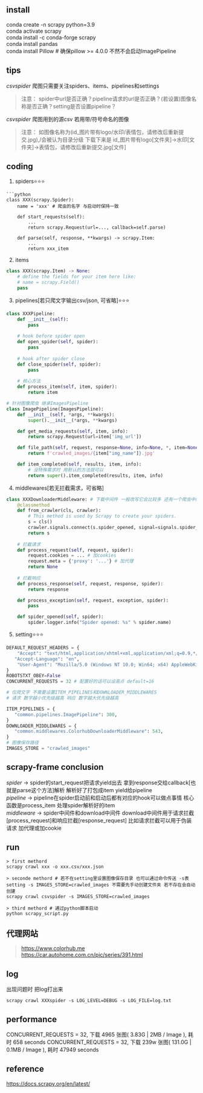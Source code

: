 ## install  
conda create -n scrapy python=3.9  
conda activate scrapy  
conda install -c conda-forge scrapy  
conda install pandas  
conda install Pillow # 确保pillow >= 4.0.0 不然不会启动ImagePipeline

## tips
_csvspider_ 爬图只需要关注spiders、items、pipelines和settings  
>注意： spider中url是否正确？pipeline请求的url是否正确？(若设置)图像名称是否正确？setting是否设置pipeline？

_csvspider_ 爬图用到的源csv 若用带/符号命名的图像
>注意： 如图像名称为(id_图片带有logo/水印/表情包，请修改后重新提交.jpg),/会被认为目录分级 下载下来是 id_图片带有logo[文件夹]->水印[文件夹]->表情包，请修改后重新提交.jpg[文件]

## coding
1. spiders⭐⭐⭐
```
```python
class XXX(scrapy.Spider):
    name = 'xxx' # 爬虫的名字 与启动时保持一致

    def start_requests(self):
        ...
        return scrapy.Request(url=..., callback=self.parse)
    
    def parse(self, response, **kwargs) -> scrapy.Item:
        ...
        return xxx_item
```
2. items
```python
class XXX(scrapy.Item) -> None:
    # define the fields for your item here like:
    # name = scrapy.Field()
    pass
```
3. pipelines[若只爬文字输出csv/json, 可省略]⭐⭐⭐
```python
class XXXPipeline:
    def __init__(self):
        pass
    
    # hook before spider open
    def open_spider(self, spider):
        pass
    
    # hook after spider close
    def close_spider(self, spider):
        pass
    
    # 核心方法
    def process_item(self, item, spider):
        return item

# 针对图像爬虫 继承ImagesPipeline
class ImagePipeline(ImagesPipeline):
    def __init__(self, *args, **kwargs):
        super().__init__(*args, **kwargs)

    def get_media_requests(self, item, info):
        return scrapy.Request(url=item['img_url'])

    def file_path(self, request, response=None, info=None, *, item=None):
        return f'crawled_images/{item["img_name"]}.jpg'

    def item_completed(self, results, item, info):
        # 没特殊需求时 用默认的方法就可以
        return super().item_completed(results, item, info)
```
4.  middlewares[若无拦截需求，可省略]
```python
class XXXDownloaderMiddleware: # 下载中间件 一般改写它会比较多 还有一个爬虫中间件XXXSpiderMiddleware
    @classmethod
    def from_crawler(cls, crawler):
        # This method is used by Scrapy to create your spiders.
        s = cls()
        crawler.signals.connect(s.spider_opened, signal=signals.spider_opened)
        return s
    
    # 拦截请求
    def process_request(self, request, spider):
        request.cookies = ... # 加cookies
        request.meta = {'proxy': '...'} # 加代理
        return None
    
    # 拦截响应
    def process_response(self, request, response, spider):
        return response

    def process_exception(self, request, exception, spider):
        pass

    def spider_opened(self, spider):
        spider.logger.info("Spider opened: %s" % spider.name)
```
5.  setting⭐⭐⭐
```python
DEFAULT_REQUEST_HEADERS = {
    "Accept": "text/html,application/xhtml+xml,application/xml;q=0.9,*/*;q=0.8",
   "Accept-Language": "en",
    "User-Agent": "Mozilla/5.0 (Windows NT 10.0; Win64; x64) AppleWebKit/537.36 (KHTML, like Gecko) Chrome/116.0.0.0 Safari/537.36"
}
ROBOTSTXT_OBEY=False
CONCURRENT_REQUESTS = 32 # 配置好的话可以设高点 default=16

# 仅爬文字 不需要设置ITEM_PIPELINES和DOWNLOADER_MIDDLEWARES
# 请求 数字越小优先级越高 响应 数字越大优先级越高

ITEM_PIPELINES = {
   "common.pipelines.ImagePipeline": 300, 
} 
DOWNLOADER_MIDDLEWARES = {
   "common.middlewares.ColorhubDownloaderMiddleware": 543,
}
# 图像保存路径
IMAGES_STORE = "crawled_images"
```

## scrapy-frame conclusion
_spider_ -> spider的start_request把请求yield出去 拿到response交给callback[也就是parse这个方法]解析 解析好了打包成item yield给pipeline  
_pipeline_ -> pipeline在spider启动前和启动后都有对应的hook可以做点事情 核心函数是process_item  处理spider解析好的item  
_middleware_ -> spider中间件和download中间件 download中间件用于请求拦截[process_request]和响应拦截[response_request] 比如请求拦截可以用于伪装请求 加代理或加cookie  

## run
```shell
> first methord
scrapy crawl xxx -o xxx.csv/xxx.json

> seconde methord # 若不在setting里设置图像保存目录 也可以通过命令传送 -s表setting -s IMAGES_STORE=crawled_images 不需要先手动创建文件夹 若不存在会自动创建
scrapy crawl csvspider -s IMAGES_STORE=crawled_images 

> third methord # 通过python脚本启动
python scrapy_script.py
```

## 代理网站
> https://www.colorhub.me  
> https://car.autohome.com.cn/pic/series/391.html

## log
出现问题时 把log打出来
```shell
scrapy crawl XXXspider -s LOG_LEVEL=DEBUG -s LOG_FILE=log.txt
```

## performance
CONCURRENT_REQUESTS = 32, 下载 4965 张图( 3.83G | 2MB / Image ), 耗时 658 seconds
CONCURRENT_REQUESTS = 32, 下载 239w 张图( 131.0G | 0.1MB / Image ), 耗时 47949 seconds

## reference
https://docs.scrapy.org/en/latest/
